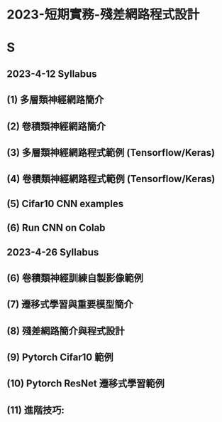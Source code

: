 # 2023-短期實務-殘差網路程式設計
# S
## 2023-4-12 Syllabus
## (1) 多層類神經網路簡介 
## (2) 卷積類神經網路簡介 
## (3) 多層類神經網路程式範例 (Tensorflow/Keras)
## (4) 卷積類神經網路程式範例 (Tensorflow/Keras)
## (5) Cifar10 CNN examples
## (6) Run CNN on Colab
## 2023-4-26 Syllabus
## (6) 卷積類神經訓練自製影像範例
## (7) 遷移式學習與重要模型簡介
## (8) 殘差網路簡介與程式設計
## (9) Pytorch Cifar10 範例
## (10) Pytorch ResNet 遷移式學習範例
## (11) 進階技巧: 
